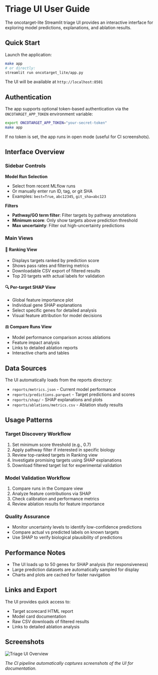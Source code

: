 # Triage UI User Guide

The oncotarget-lite Streamlit triage UI provides an interactive interface for exploring model predictions, explanations, and ablation results.

## Quick Start

Launch the application:

```bash
make app
# or directly:
streamlit run oncotarget_lite/app.py
```

The UI will be available at `http://localhost:8501`

## Authentication

The app supports optional token-based authentication via the `ONCOTARGET_APP_TOKEN` environment variable:

```bash
export ONCOTARGET_APP_TOKEN="your-secret-token"
make app
```

If no token is set, the app runs in open mode (useful for CI screenshots).

## Interface Overview

### Sidebar Controls

**Model Run Selection**
- Select from recent MLflow runs
- Or manually enter run ID, tag, or git SHA
- Examples: `best=True`, `abc12345`, `git_sha=abc123`

**Filters**
- **Pathway/GO term filter**: Filter targets by pathway annotations
- **Minimum score**: Only show targets above prediction threshold  
- **Max uncertainty**: Filter out high-uncertainty predictions

### Main Views

#### 🎯 Ranking View
- Displays targets ranked by prediction score
- Shows pass rates and filtering metrics
- Downloadable CSV export of filtered results
- Top 20 targets with actual labels for validation

#### 🔍 Per-target SHAP View  
- Global feature importance plot
- Individual gene SHAP explanations
- Select specific genes for detailed analysis
- Visual feature attribution for model decisions

#### ⚖️ Compare Runs View
- Model performance comparison across ablations
- Feature impact analysis
- Links to detailed ablation reports
- Interactive charts and tables

## Data Sources

The UI automatically loads from the reports directory:

- `reports/metrics.json` - Current model performance
- `reports/predictions.parquet` - Target predictions and scores
- `reports/shap/` - SHAP explanations and plots
- `reports/ablations/metrics.csv` - Ablation study results

## Usage Patterns

### Target Discovery Workflow
1. Set minimum score threshold (e.g., 0.7)
2. Apply pathway filter if interested in specific biology
3. Review top-ranked targets in Ranking view
4. Investigate promising targets using SHAP explanations
5. Download filtered target list for experimental validation

### Model Validation Workflow  
1. Compare runs in the Compare view
2. Analyze feature contributions via SHAP
3. Check calibration and performance metrics
4. Review ablation results for feature importance

### Quality Assurance
- Monitor uncertainty levels to identify low-confidence predictions
- Compare actual vs predicted labels on known targets
- Use SHAP to verify biological plausibility of predictions

## Performance Notes

- The UI loads up to 50 genes for SHAP analysis (for responsiveness)
- Large prediction datasets are automatically sampled for display
- Charts and plots are cached for faster navigation

## Links and Export

The UI provides quick access to:
- Target scorecard HTML report
- Model card documentation  
- Raw CSV downloads of filtered results
- Links to detailed ablation analysis

## Screenshots

![Triage UI Overview](../reports/streamlit_demo.png)

*The CI pipeline automatically captures screenshots of the UI for documentation.*